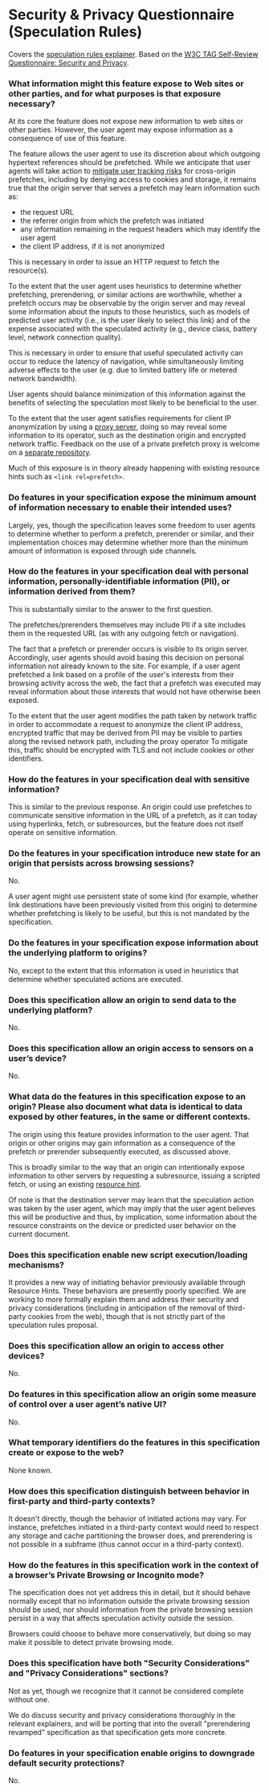 # Security & Privacy Questionnaire (Speculation Rules)

Covers the [speculation rules explainer](triggers.md). Based on the [W3C TAG Self-Review Questionnaire: Security and Privacy](https://w3ctag.github.io/security-questionnaire/).

### What information might this feature expose to Web sites or other parties, and for what purposes is that exposure necessary?

At its core the feature does not expose new information to web sites or other parties. However, the user agent may expose information as a consequence of use of this feature.

The feature allows the user agent to use its discretion about which outgoing hypertext references should be prefetched. While we anticipate that user agents will take action to [mitigate user tracking risks](browsing-context.md#privacy-based-restrictions) for cross-origin prefetches, including by denying access to cookies and storage, it remains true that the origin server that serves a prefetch may learn information such as:
* the request URL
* the referrer origin from which the prefetch was initiated
* any information remaining in the request headers which may identify the user agent
* the client IP address, if it is not anonymized

This is necessary in order to issue an HTTP request to fetch the resource(s).

To the extent that the user agent uses heuristics to determine whether prefetching, prerendering, or similar actions are worthwhile, whether a prefetch occurs may be observable by the origin server and may reveal some information about the inputs to those heuristics, such as models of predicted user activity (i.e., is the user likely to select this link) and of the expense associated with the speculated activity (e.g., device class, battery level, network connection quality).

This is necessary in order to ensure that useful speculated activity can occur to reduce the latency of navigation, while simultaneously limiting adverse effects to the user (e.g. due to limited battery life or metered network bandwidth).

User agents should balance minimization of this information against the benefits of selecting the speculation most likely to be beneficial to the user.

To the extent that the user agent satisfies requirements for client IP anonymization by using a [proxy server](https://github.com/buettner/private-prefetch-proxy), doing so may reveal some information to its operator, such as the destination origin and encrypted network traffic. Feedback on the use of a private prefetch proxy is welcome on a [separate repository](https://github.com/buettner/private-prefetch-proxy/issues).

Much of this exposure is in theory already happening with existing resource hints such as `<link rel=prefetch>`.

### Do features in your specification expose the minimum amount of information necessary to enable their intended uses?

Largely, yes, though the specification leaves some freedom to user agents to determine whether to perform a prefetch, prerender or similar, and their implementation choices may determine whether more than the minimum amount of information is exposed through side channels.

### How do the features in your specification deal with personal information, personally-identifiable information (PII), or information derived from them?

This is substantially similar to the answer to the first question.

The prefetches/prerenders themselves may include PII if a site includes them in the requested URL (as with any outgoing fetch or navigation).

The fact that a prefetch or prerender occurs is visible to its origin server. Accordingly, user agents should avoid basing this decision on personal information not already known to the site. For example, if a user agent prefetched a link based on a profile of the user's interests from their browsing activity across the web, the fact that a prefetch was executed may reveal information about those interests that would not have otherwise been exposed.

To the extent that the user agent modifies the path taken by network traffic in order to accommodate a request to anonymize the client IP address, encrypted traffic that may be derived from PII may be visible to parties along the revised network path, including the proxy operator To mitigate this, traffic should be encrypted with TLS and not include cookies or other identifiers.

### How do the features in your specification deal with sensitive information?

This is similar to the previous response. An origin could use prefetches to communicate sensitive information in the URL of a prefetch, as it can today using hyperlinks, fetch, or subresources, but the feature does not itself operate on sensitive information.

### Do the features in your specification introduce new state for an origin that persists across browsing sessions?

No.

A user agent might use persistent state of some kind (for example, whether link destinations have been previously visited from this origin) to determine whether prefetching is likely to be useful, but this is not mandated by the specification.

### Do the features in your specification expose information about the underlying platform to origins?

No, except to the extent that this information is used in heuristics that determine whether speculated actions are executed.

### Does this specification allow an origin to send data to the underlying platform?

No.

### Does this specification allow an origin access to sensors on a user’s device?

No.

### What data do the features in this specification expose to an origin? Please also document what data is identical to data exposed by other features, in the same or different contexts.

The origin using this feature provides information to the user agent. That origin or other origins may gain information as a consequence of the prefetch or prerender subsequently executed, as discussed above.

This is broadly similar to the way that an origin can intentionally expose information to other servers by requesting a subresource, issuing a scripted fetch, or using an existing [resource hint](https://w3c.github.io/resource-hints/).

Of note is that the destination server may learn that the speculation action was taken by the user agent, which may imply that the user agent believes this will be productive and thus, by implication, some information about the resource constraints on the device or predicted user behavior on the current document.

### Does this specification enable new script execution/loading mechanisms?

It provides a new way of initiating behavior previously available through Resource Hints. These behaviors are presently poorly specified. We are working to more formally explain them and address their security and privacy considerations (including in anticipation of the removal of third-party cookies from the web), though that is not strictly part of the speculation rules proposal.

### Does this specification allow an origin to access other devices?

No.

### Do features in this specification allow an origin some measure of control over a user agent’s native UI?

No.

### What temporary identifiers do the features in this specification create or expose to the web?

None known.

### How does this specification distinguish between behavior in first-party and third-party contexts?

It doesn't directly, though the behavior of initiated actions may vary. For instance, prefetches initiated in a third-party context would need to respect any storage and cache partitioning the browser does, and prerendering is not possible in a subframe (thus cannot occur in a third-party context).

### How do the features in this specification work in the context of a browser’s Private Browsing or Incognito mode?

The specification does not yet address this in detail, but it should behave normally except that no information outside the private browsing session should be used, nor should information from the private browsing session persist in a way that affects speculation activity outside the session.

Browsers could choose to behave more conservatively, but doing so may make it possible to detect private browsing mode.

### Does this specification have both "Security Considerations" and "Privacy Considerations" sections?

Not as yet, though we recognize that it cannot be considered complete without one.

We do discuss security and privacy considerations thoroughly in the relevant explainers, and will be porting that into the overall "prerendering revamped" specification as that specification gets more concrete.

### Do features in your specification enable origins to downgrade default security protections?

No.
